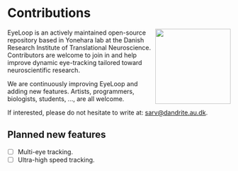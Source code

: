 # Contributions #

<p align="right">
<img src="https://github.com/simonarvin/eyeloop/blob/master/misc/imgs/contributors.svg?raw=true" align="right" width = "170">
</p>

EyeLoop is an actively maintained open-source repository based in Yonehara lab at the Danish Research Institute of Translational Neuroscience.
Contributors are welcome to join in and help improve dynamic eye-tracking tailored toward neuroscientific research.

We are continuously improving EyeLoop and adding new features. Artists, programmers, biologists, students, ..., are all welcome.

If interested, please do not hesitate to write at: sarv@dandrite.au.dk.

## Planned new features ##

- [ ] Multi-eye tracking.
- [ ] Ultra-high speed tracking.
